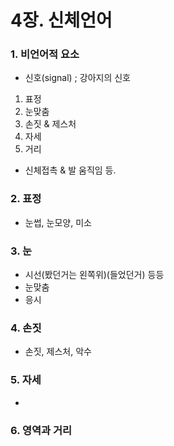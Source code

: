 # 4장. 신체언어
### 1. 비언어적 요소
- 신호(signal) ; 강아지의 신호
1. 표정
2. 눈맞춤
3. 손짓 & 제스처
4. 자세
5. 거리
+ 신체접촉 & 발 움직임 등.
### 2. 표정
- 눈썹, 눈모양, 미소
### 3. 눈
- 시선(봤던거는 왼쪽위)(들었던거) 등등
- 눈맞춤
- 응시
### 4. 손짓
- 손짓, 제스처, 악수
### 5. 자세
- 
### 6. 영역과 거리
